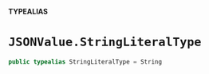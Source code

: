**TYPEALIAS**

# `JSONValue.StringLiteralType`

```swift
public typealias StringLiteralType = String
```
